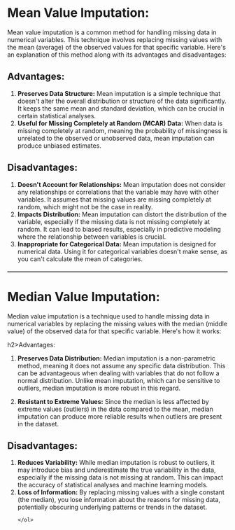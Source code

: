<h1>Mean Value Imputation:</h1>
    <p>Mean value imputation is a common method for handling missing data in numerical variables. This technique involves replacing missing values with the mean (average) of the observed values for that specific variable. Here's an explanation of this method along with its advantages and disadvantages:</p>

<h2>Advantages:</h2>
    <ol>
    <li><strong>Preserves Data Structure:</strong> Mean imputation is a simple technique that doesn't alter the overall distribution or structure of the data significantly. It keeps the same mean and standard deviation, which can be crucial in certain statistical analyses.</li>

  <li><strong>Useful for Missing Completely at Random (MCAR) Data:</strong> When data is missing completely at random, meaning the probability of missingness is unrelated to the observed or unobserved data, mean imputation can produce unbiased estimates.</li>
    </ol>

<h2>Disadvantages:</h2>
  <ol>
    <li><strong>Doesn't Account for Relationships:</strong> Mean imputation does not consider any relationships or correlations that the variable may have with other variables. It assumes that missing values are missing completely at random, which might not be the case in reality.</li>

  <li><strong>Impacts Distribution:</strong> Mean imputation can distort the distribution of the variable, especially if the missing data is not missing completely at random. It can lead to biased results, especially in predictive modeling where the relationship between variables is crucial.</li>

  <li><strong>Inappropriate for Categorical Data:</strong> Mean imputation is designed for numerical data. Using it for categorical variables doesn't make sense, as you can't calculate the mean of categories.</li>
    </ol>

<style>
    hr {
        color: #333; /* Line color */
        background-color: #333; /* Background color */
        height: 2px; /* Line height */
        border: none; /* Remove the default border */
        margin: 20px 0; /* Adjust the margin to control spacing */
    }
</style>

<hr>


<h1>Median Value Imputation:</h1>
    <p>
        Median value imputation is a technique used to handle missing data in numerical variables by replacing the missing values with the median (middle value) of the observed data for that specific variable. Here's how it works:
    </p>
    
  h2>Advantages:</h2>
    <ol>
      <li><strong>Preserves Data Distribution:</strong> Median imputation is a non-parametric method, meaning it does not assume any specific data distribution. This can be advantageous when dealing with variables that do not follow a normal distribution. Unlike mean imputation, which can be sensitive to outliers, median imputation is more robust in this regard.</li>
        
        
  <li><strong>Resistant to Extreme Values:</strong> Since the median is less affected by extreme values (outliers) in the data compared to the mean, median imputation can produce more reliable results when outliers are present in the dataset.</li>
    </ol>
    
  <h2>Disadvantages:</h2>
    <ol>
  <li><strong>Reduces Variability:</strong> While median imputation is robust to outliers, it may introduce bias and underestimate the true variability in the data, especially if the missing data is not missing at random. This can impact the accuracy of statistical analyses and machine learning models.</li>
        
  <li><strong>Loss of Information:</strong> By replacing missing values with a single constant (the median), you lose information about the reasons for missing data, potentially obscuring underlying patterns or trends in the dataset.</li>
        
        
    </ol>
    

